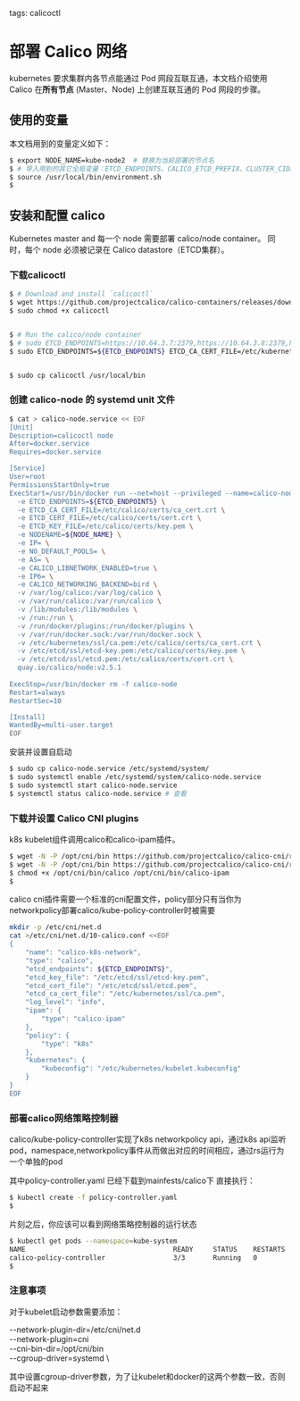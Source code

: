 <!-- toc -->

tags: calicoctl

# 部署 Calico 网络

kubernetes 要求集群内各节点能通过 Pod 网段互联互通，本文档介绍使用 Calico 在**所有节点** (Master、Node) 上创建互联互通的 Pod 网段的步骤。

## 使用的变量

本文档用到的变量定义如下：

``` bash
$ export NODE_NAME=kube-node2  # 替换为当前部署的节点名
$ # 导入用到的其它全局变量：ETCD_ENDPOINTS、CALICO_ETCD_PREFIX、CLUSTER_CIDR
$ source /usr/local/bin/environment.sh
$
```

## 安装和配置 calico

Kubernetes master and 每一个 node 需要部署 calico/node container。 同时，每个 node 必须被记录在 Calico datastore（ETCD集群）。

### 下载calicoctl

``` bash
$ # Download and install `calicoctl`
$ wget https://github.com/projectcalico/calico-containers/releases/download/v1.5.0/calicoctl 
$ sudo chmod +x calicoctl


$ # Run the calico/node container
$ # sudo ETCD_ENDPOINTS=https://10.64.3.7:2379,https://10.64.3.8:2379,https://10.64.3.86:2379 ETCD_CA_CERT_FILE=/etc/kubernetes/ssl/ca.pem ETCD_CERT_FILE=/etc/etcd/ssl/etcd.pem ETCD_KEY_FILE=/etc/etcd/ssl/etcd-key.pem ./calicoctl node run --node-image=quay.io/calico/node:v2.5.1
$ sudo ETCD_ENDPOINTS=${ETCD_ENDPOINTS} ETCD_CA_CERT_FILE=/etc/kubernetes/ssl/ca.pem ETCD_CERT_FILE=/etc/etcd/ssl/etcd.pem ETCD_KEY_FILE=/etc/etcd/ssl/etcd-key.pem ./calicoctl node run --node-image=quay.io/calico/node:v2.5.1


$ sudo cp calicoctl /usr/local/bin
```

### 创建 calico-node 的 systemd unit 文件

``` bash
$ cat > calico-node.service << EOF
[Unit]
Description=calicoctl node
After=docker.service
Requires=docker.service

[Service]
User=root
PermissionsStartOnly=true
ExecStart=/usr/bin/docker run --net=host --privileged --name=calico-node \
  -e ETCD_ENDPOINTS=${ETCD_ENDPOINTS} \
  -e ETCD_CA_CERT_FILE=/etc/calico/certs/ca_cert.crt \
  -e ETCD_CERT_FILE=/etc/calico/certs/cert.crt \
  -e ETCD_KEY_FILE=/etc/calico/certs/key.pem \
  -e NODENAME=${NODE_NAME} \
  -e IP= \
  -e NO_DEFAULT_POOLS= \
  -e AS= \
  -e CALICO_LIBNETWORK_ENABLED=true \
  -e IP6= \
  -e CALICO_NETWORKING_BACKEND=bird \
  -v /var/log/calico:/var/log/calico \
  -v /var/run/calico:/var/run/calico \
  -v /lib/modules:/lib/modules \
  -v /run:/run \
  -v /run/docker/plugins:/run/docker/plugins \
  -v /var/run/docker.sock:/var/run/docker.sock \
  -v /etc/kubernetes/ssl/ca.pem:/etc/calico/certs/ca_cert.crt \
  -v /etc/etcd/ssl/etcd-key.pem:/etc/calico/certs/key.pem \
  -v /etc/etcd/ssl/etcd.pem:/etc/calico/certs/cert.crt \
  quay.io/calico/node:v2.5.1
  
ExecStop=/usr/bin/docker rm -f calico-node
Restart=always
RestartSec=10

[Install]
WantedBy=multi-user.target
EOF
```

安装并设置自启动

``` bash 
$ sudo cp calico-node.service /etc/systemd/system/
$ sudo systemctl enable /etc/systemd/system/calico-node.service
$ sudo systemctl start calico-node.service
$ systemctl status calico-node.service # 查看
```

### 下载并设置 Calico CNI plugins

k8s kubelet组件调用calico和calico-ipam插件。

``` bash
$ wget -N -P /opt/cni/bin https://github.com/projectcalico/calico-cni/releases/download/v1.10.0/calico
$ wget -N -P /opt/cni/bin https://github.com/projectcalico/calico-cni/releases/download/v1.10.0/calico-ipam
$ chmod +x /opt/cni/bin/calico /opt/cni/bin/calico-ipam
$
```

calico cni插件需要一个标准的cni配置文件，policy部分只有当你为networkpolicy部署calico/kube-policy-controller时被需要

``` bash
mkdir -p /etc/cni/net.d  
cat >/etc/cni/net.d/10-calico.conf <<EOF  
{
    "name": "calico-k8s-network",
    "type": "calico",
    "etcd_endpoints": ${ETCD_ENDPOINTS}",
    "etcd_key_file": "/etc/etcd/ssl/etcd-key.pem",
    "etcd_cert_file": "/etc/etcd/ssl/etcd.pem",
    "etcd_ca_cert_file": "/etc/kubernetes/ssl/ca.pem",
    "log_level": "info",
    "ipam": {
        "type": "calico-ipam"
    },
    "policy": {
        "type": "k8s"
    },
    "kubernetes": {
        "kubeconfig": "/etc/kubernetes/kubelet.kubeconfig"
    }
}
EOF  
```

### 部署calico网络策略控制器

calico/kube-policy-controller实现了k8s networkpolicy api，通过k8s api监听pod，namespace,networkpolicy事件从而做出对应的时间相应，通过rs运行为一个单独的pod

其中policy-controller.yaml 已经下载到mainfests/calico下
直接执行：

``` bash 
$ kubectl create -f policy-controller.yaml 
$
```

片刻之后，你应该可以看到网络策略控制器的运行状态

``` bash
$ kubectl get pods --namespace=kube-system
NAME                                     READY     STATUS    RESTARTS   AGE
calico-policy-controller                 3/3       Running   0          1m
$
```

### 注意事项

对于kubelet启动参数需要添加：

 --network-plugin-dir=/etc/cni/net.d \
 --network-plugin=cni \
 --cni-bin-dir=/opt/cni/bin \
 --cgroup-driver=systemd \

 其中设置cgroup-driver参数，为了让kubelet和docker的这两个参数一致，否则启动不起来